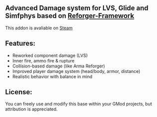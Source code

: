 ## Advanced Damage system for LVS, Glide and Simfphys based on [Reforger-Framework](https://github.com/RareIridium77/Reforger-Base)

This addon is avaliable on [Steam](https://steamcommunity.com/sharedfiles/filedetails/?id=3522971832)

## Features:
- Reworked component damage (LVS)
- Inner fire, ammo fire & rupture
- Collision-based damage (like Arma Reforger)
- Improved player damage system (head/body, armor, distance)
- Realistic behavior with balance in mind

## License:
You can freely use and modify this base within your GMod projects, but attribution is appreciated.